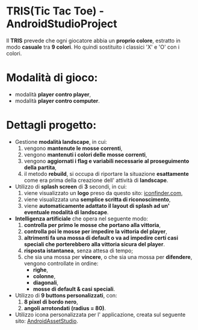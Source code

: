 # TRIS(Tic Tac Toe) - AndroidStudioProject
Il **TRIS** prevede che ogni giocatore abbia un **proprio colore**, estratto in modo **casuale** tra **9 colori**. Ho quindi sostituito i classici 'X' e 'O' con i colori.
# Modalità di gioco:
- modalità **player contro player**, 
- modalità **player contro computer**.
# Dettagli progetto:
- Gestione **modalità landscape**, in cui:
	1. vengono **mantenute le mosse correnti**,
	2. vengono **mantenuti i colori delle mosse correnti**,
	3. vengono **aggiornati i flag e variabili necessarie al proseguimento della partita**,
	4. il metodo **rebuild**, si occupa di riportare la situazione **esattamente** come era prima della creazione dell' attività di **landscape**.
- Utilizzo di **splash screen** di **3** secondi, in cui:
	1. viene visualizzato un **logo** preso da questo sito: [iconfinder.com](https://www.iconfinder.com/),
	2. viene visualizzata una **semplice scritta di riconoscimento**,
	3. viene **automaticamente adattato il layout di splash ad un' eventuale modalità di landscape**.
- **Intelligenza artificiale** che opera nel seguente modo:
	1. **controlla per primo le mosse che portano alla vittoria**,
	2. **controlla poi le mosse per impedire la vittoria del player**,
	3. **altrimenti fa una mossa di default o va ad impedire certi casi speciali che porterebbero alla vittoria sicura del player**.
	4. **risposta istantanea**, senza attesa di tempo;
	5. che sia una mossa per **vincere**, o che sia una mossa per **difendere**, vengono controllate in ordine:
		- **righe**,
		- **colonne**,
		- **diagonali**,
		- **mosse di default & casi speciali**.
- Utilizzo di **9 buttons personalizzati**, con:
	1. **8 pixel di bordo nero**,
	2. **angoli arrotondati (radius = 80)**.
- Utilizzo icona personalizzata per l' applicazione, creata sul seguente sito: [AndroidAssetStudio](https://romannurik.github.io/AndroidAssetStudio/).